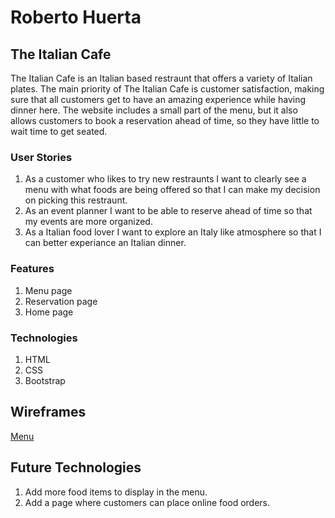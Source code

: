 # Roberto Huerta

## The Italian Cafe
The Italian Cafe is an Italian based restraunt that offers a variety of Italian plates. The main priority of The Italian Cafe is customer satisfaction, making sure that all customers get to have an amazing experience while having dinner here. The website includes a small part of the menu, but it also allows customers to book a reservation ahead of time, so they have little to wait time to get seated.

### User Stories
1. As a customer who likes to try new restraunts I want to clearly see a menu with what foods are being offered so that I can make my decision on picking this restraunt.
2. As an event planner I want to be able to reserve ahead of time so that my events are more organized.
3. As a Italian food lover I want to explore an Italy like atmosphere so that I can better experiance an Italian dinner.


### Features
1. Menu page
2. Reservation page
3. Home page

### Technologies
1. HTML
2. CSS
3. Bootstrap

## Wireframes
[Menu](/images/MenuWireframe.png)

## Future Technologies
1. Add more food items to display in the menu.
2. Add a page where customers can place online food orders.